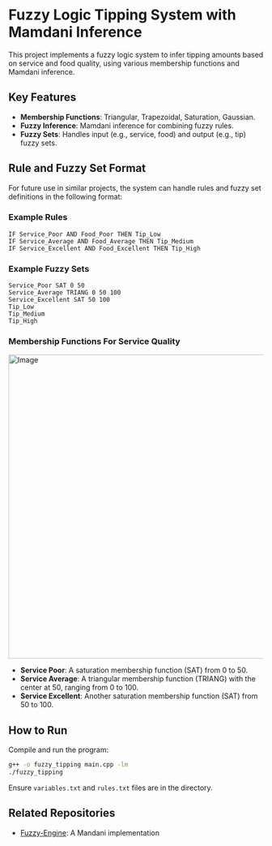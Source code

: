 # Fuzzy Logic Tipping System with Mamdani Inference

This project implements a fuzzy logic system to infer tipping amounts based on service and food quality, using various membership functions and Mamdani inference.

## Key Features

- **Membership Functions**: Triangular, Trapezoidal, Saturation, Gaussian.
- **Fuzzy Inference**: Mamdani inference for combining fuzzy rules.
- **Fuzzy Sets**: Handles input (e.g., service, food) and output (e.g., tip) fuzzy sets.

## Rule and Fuzzy Set Format

For future use in similar projects, the system can handle rules and fuzzy set definitions in the following format:

### Example Rules

```
IF Service_Poor AND Food_Poor THEN Tip_Low
IF Service_Average AND Food_Average THEN Tip_Medium
IF Service_Excellent AND Food_Excellent THEN Tip_High
```

### Example Fuzzy Sets

```
Service_Poor SAT 0 50
Service_Average TRIANG 0 50 100
Service_Excellent SAT 50 100
Tip_Low
Tip_Medium
Tip_High
```
### Membership Functions For Service Quality
<img src="https://github.com/user-attachments/assets/8cca8533-6e51-493f-921e-7075c14e6068" alt="Image" width="600"/>

- **Service Poor**: A saturation membership function (SAT) from 0 to 50.
- **Service Average**: A triangular membership function (TRIANG) with the center at 50, ranging from 0 to 100.
- **Service Excellent**: Another saturation membership function (SAT) from 50 to 100.
## How to Run

Compile and run the program:

```bash
g++ -o fuzzy_tipping main.cpp -lm
./fuzzy_tipping
```

Ensure `variables.txt` and `rules.txt` files are in the directory.

## Related Repositories

- [Fuzzy-Engine]([https://github.com/Pablohrdz/Fuzzy-Engine]): A Mandani implementation
